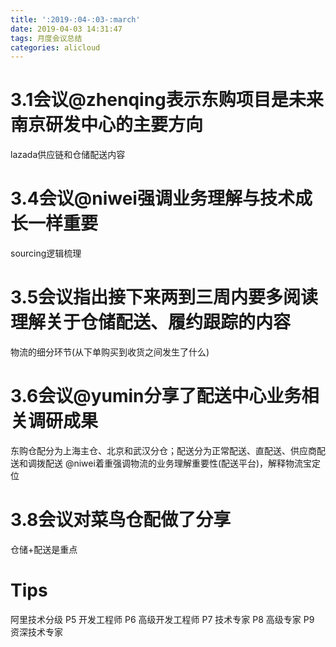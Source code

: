 ```yaml
---
title: ':2019-:04-:03-:march'
date: 2019-04-03 14:31:47
tags: 月度会议总结
categories: alicloud
---
```


# 3.1会议@zhenqing表示东购项目是未来南京研发中心的主要方向

lazada供应链和仓储配送内容
# 3.4会议@niwei强调业务理解与技术成长一样重要
sourcing逻辑梳理
# 3.5会议指出接下来两到三周内要多阅读理解关于仓储配送、履约跟踪的内容
物流的细分环节(从下单购买到收货之间发生了什么)
# 3.6会议@yumin分享了配送中心业务相关调研成果
东购仓配分为上海主仓、北京和武汉分仓；配送分为正常配送、直配送、供应商配送和调拨配送
@niwei着重强调物流的业务理解重要性(配送平台)，解释物流宝定位
# 3.8会议对菜鸟仓配做了分享
仓储+配送是重点
# Tips
阿里技术分级
P5 开发工程师
P6 高级开发工程师
P7 技术专家
P8 高级专家
P9 资深技术专家
